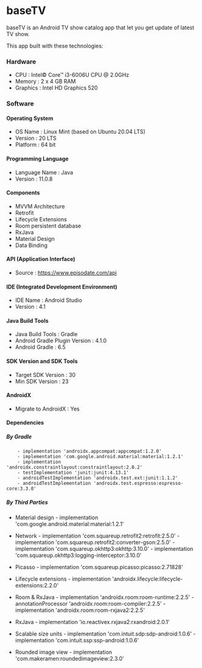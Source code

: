 # baseTV
baseTV is an Android TV show catalog app that let you get update of latest TV show.

This app built with these technologies:
### Hardware
- CPU : Intel© Core™ i3-6006U CPU @ 2.0GHz
- Memory : 2 x 4 GB RAM
- Graphics : Intel HD Graphics 520

### Software
#### Operating System
- OS Name : Linux Mint (based on Ubuntu 20.04 LTS)
- Version : 20 LTS
- Platform : 64 bit

#### Programming Language
- Language Name : Java
- Version : 11.0.8

#### Components
- MVVM Architecture
- Retrofit
- Lifecycle Extensions
- Room persistent database
- RxJava
- Material Design
- Data Binding

#### API (Application Interface)
- Source : https://www.episodate.com/api

#### IDE (Integrated Development Environment)
- IDE Name : Android Studio
- Version : 4.1

#### Java Build Tools
- Java Build Tools : Gradle
- Android Gradle Plugin Version : 4.1.0
- Android Gradle : 6.5

#### SDK Version and SDK Tools
- Target SDK Version : 30
- Min SDK Version : 23

#### AndroidX
- Migrate to AndroidX : Yes

#### Dependencies
##### By Gradle
        - implementation 'androidx.appcompat:appcompat:1.2.0'
        - implementation 'com.google.android.material:material:1.2.1'
        - implementation 'androidx.constraintlayout:constraintlayout:2.0.2'
        - testImplementation 'junit:junit:4.13.1'
        - androidTestImplementation 'androidx.test.ext:junit:1.1.2'
        - androidTestImplementation 'androidx.test.espresso:espresso-core:3.3.0'

##### By Third Parties
- Material design
        - implementation 'com.google.android.material:material:1.2.1'

- Network
        - implementation 'com.squareup.retrofit2:retrofit:2.5.0'
        - implementation 'com.squareup.retrofit2:converter-gson:2.5.0'
        - implementation 'com.squareup.okhttp3:okhttp:3.10.0'
        - implementation 'com.squareup.okhttp3:logging-interceptor:3.10.0'

- Picasso
        - implementation 'com.squareup.picasso:picasso:2.71828'

- Lifecycle extensions
        - implementation 'androidx.lifecycle:lifecycle-extensions:2.2.0'

- Room & RxJava
        - implementation 'androidx.room:room-runtime:2.2.5'
        - annotationProcessor 'androidx.room:room-compiler:2.2.5'
        - implementation 'androidx.room:room-rxjava2:2.2.5'

- RxJava
        - implementation 'io.reactivex.rxjava2:rxandroid:2.0.1'

- Scalable size units
        - implementation 'com.intuit.sdp:sdp-android:1.0.6'
        - implementation 'com.intuit.ssp:ssp-android:1.0.6'

- Rounded image view
        - implementation 'com.makeramen:roundedimageview:2.3.0'

